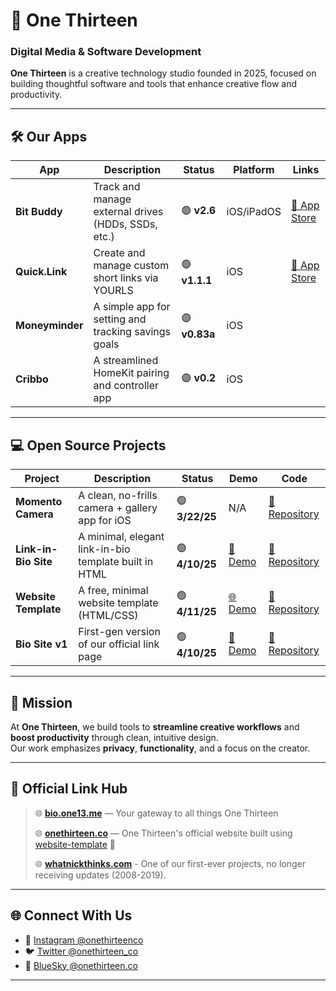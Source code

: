 # 🧭 One Thirteen  
### Digital Media & Software Development

**One Thirteen** is a creative technology studio founded in 2025, focused on building thoughtful software and tools that enhance creative flow and productivity.

---

## 🛠️ Our Apps

| App | Description | Status | Platform | Links |
|-----|-------------|--------|----------|-------|
| **Bit Buddy** | Track and manage external drives (HDDs, SSDs, etc.) | 🟢 **v2.6** | iOS/iPadOS | [🔗 App Store](https://one13.link/bitbuddy)
| **Quick.Link** | Create and manage custom short links via YOURLS | 🟢 **v1.1.1** | iOS | [🔗 App Store](https://one13.link/quick-link-dl)
| **Moneyminder** | A simple app for setting and tracking savings goals | 🟣 **v0.83a** | iOS |
| **Cribbo** | A streamlined HomeKit pairing and controller app | 🟣 **v0.2** | iOS |

---

## 💻 Open Source Projects

| Project | Description | Status | Demo |Code    |
|---------|-------------|--------|-------|-------|
| **Momento Camera** | A clean, no-frills camera + gallery app for iOS | 🟢 **3/22/25** | N/A | [📂 Repository](https://one13.link/momentogh)
| **Link-in-Bio Site** | A minimal, elegant link-in-bio template built in HTML | 🟢 **4/10/25** | [🔗 Demo](https://bio.one13.me) | [📂 Repository](https://github.com/onethirteenco/link-in-bio)
| **Website Template** | A free, minimal website template (HTML/CSS) | 🟢 **4/11/25** | [🌐 Demo](https://one13.link/web-template) | [📂 Repository](https://github.com/onethirteenco/website-template)
| **Bio Site v1** | First-gen version of our official link page | 🟢 **4/10/25** | [🌿 Demo](https://one13.link/bio-site-v1) | [📂 Repository](https://github.com/onethirteenco/bio-site)

---

## 🎯 Mission

At **One Thirteen**, we build tools to **streamline creative workflows** and **boost productivity** through clean, intuitive design.  
Our work emphasizes **privacy**, **functionality**, and a focus on the creator.

---

## 🔗 Official Link Hub

> 🌐 **[bio.one13.me](https://bio.one13.me)** — Your gateway to all things One Thirteen
> 
> 🌐 **[onethirteen.co](https://onethirteen.co)** — One Thirteen's official website built using [website-template](https://one13.link/web-template) 👀
>
> 🌐 **[whatnickthinks.com](https://whatnickthinks.com)** - One of our first-ever projects, no longer receiving updates (2008-2019).

---

## 🌐 Connect With Us

- 📸 [Instagram @onethirteenco](https://instagram.com/onethirteenco)  
- 🐦 [Twitter @onethirteen_co](https://twitter.com/onethirteen_co)  
- 🌌 [BlueSky @onethirteen.co](https://bsky.app/profile/onethirteen.co)

---
